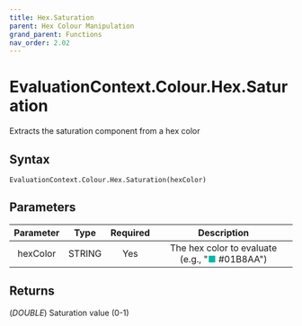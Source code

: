 ```yaml
---
title: Hex.Saturation
parent: Hex Colour Manipulation
grand_parent: Functions
nav_order: 2.02
---
```


# EvaluationContext.Colour.Hex.Saturation

Extracts the saturation component from a hex color

## Syntax

```dax
EvaluationContext.Colour.Hex.Saturation(hexColor)
```

## Parameters

| Parameter | Type | Required | Description |
|:---:|:---:|:---:|:---:|
| hexColor | STRING | Yes | The hex color to evaluate (e.g., "<span style="color: #01B8AA">■</span> #01B8AA") |

## Returns

(*DOUBLE*) Saturation value (0-1)